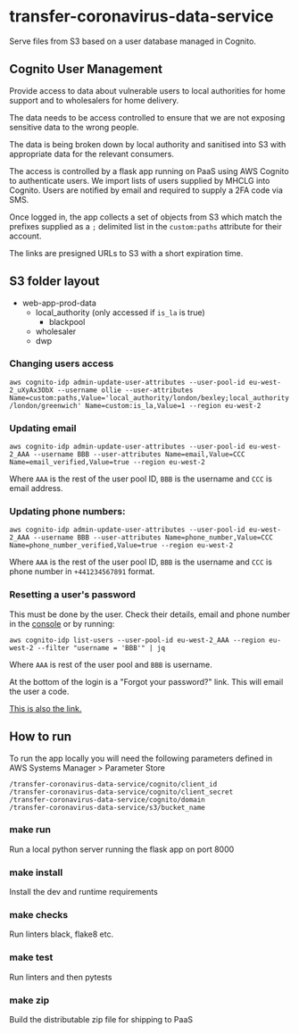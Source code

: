 # transfer-coronavirus-data-service
Serve files from S3 based on a user database managed in Cognito. 

## Cognito User Management

Provide access to data about vulnerable users to local authorities
for home support and to wholesalers for home delivery.

The data needs to be access controlled to ensure that we are not
exposing sensitive data to the wrong people.

The data is being broken down by local authority and sanitised into
S3 with appropriate data for the relevant consumers.

The access is controlled by a flask app running on PaaS using
AWS Cognito to authenticate users. We import lists of users
supplied by MHCLG into Cognito. Users are notified by email and
required to supply a 2FA code via SMS.

Once logged in, the app collects a set of objects from S3 which
match the prefixes supplied as a `;` delimited list in the
`custom:paths` attribute for their account.

The links are presigned URLs to S3 with a short expiration time.  

## S3 folder layout

- web-app-prod-data
  - local_authority (only accessed if `is_la` is true)
    - blackpool
  - wholesaler
  - dwp


### Changing users access

`aws cognito-idp admin-update-user-attributes --user-pool-id eu-west-2_uXyAx3ObX --username ollie --user-attributes Name=custom:paths,Value='local_authority/london/bexley;local_authority/london/greenwich' Name=custom:is_la,Value=1 --region eu-west-2`

### Updating email

`aws cognito-idp admin-update-user-attributes --user-pool-id eu-west-2_AAA --username BBB --user-attributes Name=email,Value=CCC Name=email_verified,Value=true --region eu-west-2`

Where `AAA` is the rest of the user pool ID, `BBB` is the username and `CCC` is email address.

### Updating phone numbers:

`aws cognito-idp admin-update-user-attributes --user-pool-id eu-west-2_AAA --username BBB --user-attributes Name=phone_number,Value=CCC Name=phone_number_verified,Value=true --region eu-west-2`

Where `AAA` is the rest of the user pool ID, `BBB` is the username and `CCC` is phone number in `+441234567891` format.

### Resetting a user's password

This must be done by the user. Check their details, email and phone number in the [console](https://eu-west-2.console.aws.amazon.com/cognito/users/?region=eu-west-2#/pool/eu-west-2_pjM9bY9eD/users?_k=0ud4ot) or by running:

`aws cognito-idp list-users --user-pool-id eu-west-2_AAA --region eu-west-2 --filter "username = 'BBB'" | jq`

Where `AAA` is rest of the user pool and `BBB` is username.

At the bottom of the login is a "Forgot your password?" link. This will email the user a code.

[This is also the link.](https://cyber-manual-test-73hdxjhsy2jmap.auth.eu-west-2.amazoncognito.com/forgotPassword?client_id=2s4ccdrs0urfa4lih383m7tmk5&response_type=code&redirect_uri=https://temp-download-test.cloudapps.digital&scope=profile+email+phone+openid)


## How to run

To run the app locally you will need the following 
parameters defined in 
AWS Systems Manager > Parameter Store

```ssm
/transfer-coronavirus-data-service/cognito/client_id
/transfer-coronavirus-data-service/cognito/client_secret
/transfer-coronavirus-data-service/cognito/domain
/transfer-coronavirus-data-service/s3/bucket_name
```

### make run 

Run a local python server running the flask app on port 8000

### make install 

Install the dev and runtime requirements 

### make checks 

Run linters black, flake8 etc. 

### make test 

Run linters and then pytests 

### make zip 

Build the distributable zip file for shipping to PaaS 
